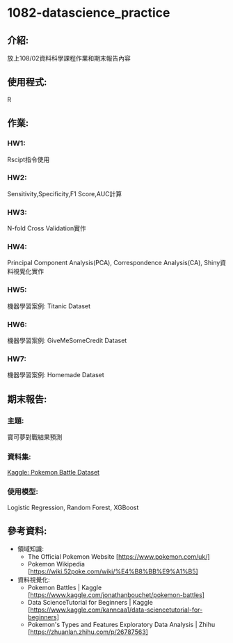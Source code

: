 # 1082-datascience_practice
## 介紹:
放上108/02資料科學課程作業和期末報告內容
## 使用程式:
R
## 作業:
### HW1:
Rscipt指令使用
### HW2:
Sensitivity,Specificity,F1 Score,AUC計算
### HW3:
N-fold Cross Validation實作
### HW4:
Principal Component Analysis(PCA), Correspondence Analysis(CA), Shiny資料視覺化實作
### HW5:
機器學習案例: Titanic Dataset
### HW6:
機器學習案例: GiveMeSomeCredit Dataset
### HW7:
機器學習案例: Homemade Dataset
## 期末報告:
### 主題:
寶可夢對戰結果預測
### 資料集:
[Kaggle: Pokemon Battle Dataset](https://www.kaggle.com/terminus7/pokemon-challenge)
### 使用模型:
Logistic Regression, Random Forest, XGBoost
## 參考資料:
* 領域知識:
  * The Official Pokemon Website [https://www.pokemon.com/uk/]
  * Pokemon Wikipedia [https://wiki.52poke.com/wiki/%E4%B8%BB%E9%A1%B5]
* 資料視覺化:
  * Pokemon Battles | Kaggle [https://www.kaggle.com/jonathanbouchet/pokemon-battles]
  * Data ScienceTutorial for Beginners | Kaggle [https://www.kaggle.com/kanncaa1/data-sciencetutorial-for-beginners]
  * Pokemon's Types and Features Exploratory Data Analysis | Zhihu [https://zhuanlan.zhihu.com/p/26787563]
